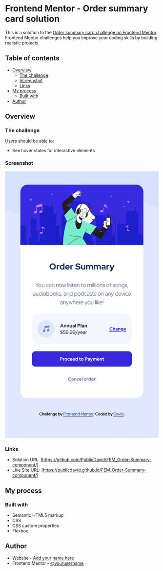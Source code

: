 # Frontend Mentor - Order summary card solution

This is a solution to the [Order summary card challenge on Frontend Mentor](https://www.frontendmentor.io/challenges/order-summary-component-QlPmajDUj). Frontend Mentor challenges help you improve your coding skills by building realistic projects. 

## Table of contents

- [Overview](#overview)
  - [The challenge](#the-challenge)
  - [Screenshot](#screenshot)
  - [Links](#links)
- [My process](#my-process)
  - [Built with](#built-with)
- [Author](#author)

## Overview

### The challenge

Users should be able to:

- See hover states for interactive elements

### Screenshot

![](./screenshot/order-summary-component.png)

### Links

- Solution URL: [https://github.com/PublicDavid/FEM_Order-Summary-component/]
- Live Site URL: [https://publicdavid.github.io/FEM_Order-Summary-component/]

## My process


### Built with

- Semantic HTML5 markup
- CSS
- CSS custom properties
- Flexbox

## Author

- Website - [Add your name here](https://github.com/PublicDavid)
- Frontend Mentor - [@yourusername](https://www.frontendmentor.io/profile/PublicDavid)
